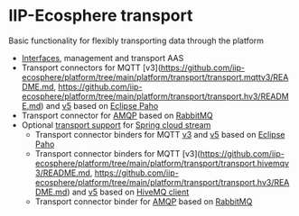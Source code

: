 # IIP-Ecosphere transport

Basic functionality for flexibly transporting data through the platform
* [Interfaces](https://github.com/iip-ecosphere/platform/tree/main/platform/transport/transport/README.md), management and transport AAS
* Transport connectors for MQTT [v3](https://github.com/iip-ecosphere/platform/tree/main/platform/transport/transport.mqttv3/README.md, https://github.com/iip-ecosphere/platform/tree/main/platform/transport/transport.hv3/README.md) and [v5](https://github.com/iip-ecosphere/platform/tree/main/platform/transport/transport.mqttv5/README.md) based on [Eclipse Paho](https://www.eclipse.org/paho/)
* Transport connector for [AMQP](https://github.com/iip-ecosphere/platform/tree/main/platform/transport/transport.amqp/README.md) based on [RabbitMQ](https://www.rabbitmq.com/)
* Optional [transport support](https://github.com/iip-ecosphere/platform/tree/main/platform/transport/transport.spring/README.md) for [Spring cloud stream](https://spring.io/projects/spring-cloud-stream)
    * Transport connector binders for MQTT [v3](https://github.com/iip-ecosphere/platform/tree/main/platform/transport/transport.mqttv3/README.md) and [v5](https://github.com/iip-ecosphere/platform/tree/main/platform/transport/transport.mqttv5/README.md) based on [Eclipse Paho](https://www.eclipse.org/paho/)
    * Transport connector binders for MQTT [v3](https://github.com/iip-ecosphere/platform/tree/main/platform/transport/transport.hivemqv3/README.md, https://github.com/iip-ecosphere/platform/tree/main/platform/transport/transport.hv3/README.md) and [v5](https://github.com/iip-ecosphere/platform/tree/main/platform/transport/transport.hivemqv5/README.md) based on [HiveMQ client](https://www.hivemq.com/developers/community/)
    * Transport connector binder for [AMQP](https://github.com/iip-ecosphere/platform/tree/main/platform/transport/transport.amqp/README.md) based on [RabbitMQ](https://www.rabbitmq.com/)